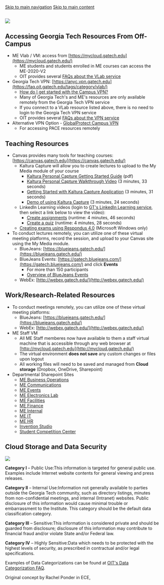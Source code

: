 [Skip to main navigation](https://me.gatech.edu/tools-remote-teaching-or-working#main-navigation) [Skip to main content](https://me.gatech.edu/tools-remote-teaching-or-working#main-content)

## [![](https://me.gatech.edu/sites/default/files/ResourcesForAcademicContinuity_2.jpg)](https://gatech.service-now.com/continuity)

## Accessing Georgia Tech Resources From Off-Campus

- ME Vlab / VM: access from [https://mycloud.gatech.edu](https://mycloud.gatech.edu/)
  - ME students and students enrolled in ME courses can access the ME-2020-V2
  - OIT provides several [FAQs about the VLab service](https://faq.oit.gatech.edu/tags/category/vlab/)
- Georgia Tech VPN: [https://anyc.vpn.gatech.edu](https://faq.oit.gatech.edu/tags/category/vlab/)
  - [How do I get started with the Campus VPN?](https://faq.oit.gatech.edu/content/how-do-i-get-started-campus-vpn)
  - Many of Georgia Tech's and ME's resources are only available remotely from the Georgia Tech VPN service
  - If you connect to a VLab resource listed above, there is no need to login to the Georgia Tech VPN service
  - OIT provides several [FAQs about the VPN service](https://faq.oit.gatech.edu/search/node/vpn)
- Alternative VPN Option - [GlobalProtect Campus VPN](https://faq.oit.gatech.edu/content/how-do-i-get-started-next-generation-campus-vpn)
  - For accessing PACE resources remotely

## Teaching Resources

- Canvas provides many tools for teaching courses: [https://canvas.gatech.edu](https://canvas.gatech.edu/)
  - Kaltura Capture will allow you to create lectures to upload to the My Media module of your course
    - [Kaltura Personal Capture Getting Started Guide](https://corp.kaltura.com/wp-content/uploads/2018/07/Kaltura_Personal_Capture_Get_Started_User_Guide.pdf?mkt_tok=eyJpIjoiT1RkbVpESTVNemc1WWpWbCIsInQiOiJhZnBueVhiQ0FrNTI4eEx2eVgyNlVuR05uZU5FcGp5VGg4aEdtXC9QS2QxODI5NmUycUdjUDArXC95RVl6WmFvRzh6Q2ZoNG1DeXJUcGRxa3REWGd3WEVEN2NKZmNNd0JNeUVtYVJHNmlKb1hRc1dUMzIzTkhlT1lqaU5xUnFrQXpVIn0%3D) (pdf)
    - [Kaltura Personal Capture Walkthrough Video](https://learning.mediaspace.kaltura.com/media/Kaltura+Personal+Capture+Walkthrough+Video/0_x09b7mjb/96200421) (3 minutes, 33 seconds)
    - [Getting Started with Kaltura Capture Application](https://learning.mediaspace.kaltura.com/media/Getting+Started+with+Kaltura+Capture+Application/0_ilez3535/96200421) (3 minutes, 31 seconds)
    - [Demo of using Kaltura Capture](https://www.youtube.com/watch?v=OyRqd0C8DmE) (3 minutes, 24 seconds)
  - LinkedIn Learning videos (login to [GT's LinkedIn Learning service](https://www.linkedin.com/checkpoint/enterprise/login/2163426?application=learning), then select a link below to view the video):
    - [Create assignments](https://www.linkedin.com/learning/learning-canvas-2019/create-assignments?u=2163426) (runtime: 4 minutes, 46 seconds)
    - [Create a quiz](https://www.linkedin.com/learning/learning-canvas-2019/create-a-quiz?u=2163426) (runtime: 4 minutes, 28 seconds)
  - [Creating exams using Respondus 4.0](https://canvas.gatech.edu/respondus-40-0) (Microsoft Windows only)
- To conduct lectures remotely, you can utilize one of these virtual meeting platforms, record the session, and upload to your Canvas site using the My Media module.
  - BlueJeans: [https://bluejeans.gatech.edu/](https://bluejeans.gatech.edu/)
  - BlueJeans Events: [https://gatech.bluejeans.com/](https://gatech.bluejeans.com/) and click **Events**
    - For more than 150 participants
    - [Overview of BlueJeans Events](https://support.bluejeans.com/s/article/BlueJeans-Events-Overview)
  - WebEx: [http://webex.gatech.edu/](http://webex.gatech.edu/)

## Work/Research-Related Resources

- To conduct meetings remotely, you can utilize one of these virtual meeting platforms:
  - BlueJeans: [https://bluejeans.gatech.edu/](https://bluejeans.gatech.edu/)
  - WebEx: [http://webex.gatech.edu/](http://webex.gatech.edu/)
- ME Staff VM
  - All ME Staff memberes now have available to them a staff virtual machine that is accessible through any web browser at [http://mycloud.gatech.edu](http://mycloud.gatech.edu/)
  - The virtual environment **does not save** any custom changes or files upon logout
  - All working files will need to be saved and managed from **Cloud storage** (Dropbox, OneDrive, Sharepoint)
- Departmental Sharepoint Sites
  - [ME Business Operations](https://gtvault.sharepoint.com/sites/gww/businessoperations)
  - [ME Communications](https://gtvault.sharepoint.com/sites/gww/Communications)
  - [ME Events](https://gtvault.sharepoint.com/sites/gww/events)
  - [ME Electronics Lab](https://gtvault.sharepoint.com/sites/gww/electronics)
  - [ME Facilities](https://gtvault.sharepoint.com/sites/gww/me-facilities)
  - [ME Finance](https://gtvault.sharepoint.com/sites/gww/Finance)
  - [ME Internal](https://gtvault.sharepoint.com/sites/gww/me-internal)
  - [ME IT](https://gtvault.sharepoint.com/sites/gww/IT)
  - [ME HR](https://gtvault.sharepoint.com/sites/gww/HR)
  - [Invention Studio](https://gtvault.sharepoint.com/sites/gww/inventionstudio)
  - [Student Competition Center](https://gtvault.sharepoint.com/sites/gww/scc)

## Cloud Storage and Data Security

[![](https://me.gatech.edu/sites/default/files/CloudDataStorageOptions_0_2.JPG)](https://faq.oit.gatech.edu/content/which-cloud-storage-offering-should-i-use)

**Category I** – Public Use:This information is targeted for general public use. Examples include Internet website contents for general viewing and press releases.

**Category II** – Internal Use:Information not generally available to parties outside the Georgia Tech community, such as directory listings, minutes from non-confidential meetings, and internal (Intranet) websites. Public disclosure of this information would cause minimal trouble or embarrassment to the Institute. This category should be the default data classification category.

**Category III** – Sensitive:This information is considered private and should be guarded from disclosure; disclosure of this information may contribute to financial fraud and/or violate State and/or Federal law.

**Category IV** – Highly Sensitive:Data which needs to be protected with the highest levels of security, as prescribed in contractual and/or legal specifications.

Examples of Data Categorizations can be found at [OIT's Data Categorization FAQ](https://security.gatech.edu/DataCategorization).

Original concept by Rachel Ponder in ECE,